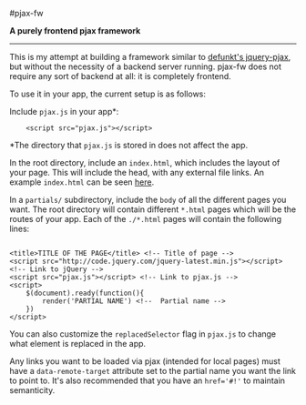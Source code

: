 #pjax-fw

**A purely frontend pjax framework**

---

This is my attempt at building a framework similar to [defunkt's jquery-pjax](https://github.com/defunkt/jquery-pjax), but without the necessity of a backend server running. pjax-fw does not require any sort of backend at all: it is completely frontend.

To use it in your app, the current setup is as follows:

Include `pjax.js` in your app\*:

```
	<script src="pjax.js"></script>
```

\*The directory that `pjax.js` is stored in does not affect the app.

In the root directory, include an `index.html`, which includes the layout of your page. This will include the head, with any external file links. An example `index.html` can be seen [here](https://github.com/JoahG/pjax-fw/blob/gh-pages/index.html).

In a `partials/` subdirectory, include the `body` of all the different pages you want. The root directory will contain different `*.html` pages which will be the routes of your app. Each of the `./*.html` pages will contain the following lines:

```

<title>TITLE OF THE PAGE</title> <!-- Title of page -->
<script src="http://code.jquery.com/jquery-latest.min.js"></script> <!-- Link to jQuery -->
<script src="pjax.js"></script> <!-- Link to pjax.js -->
<script>
	$(document).ready(function(){
		render('PARTIAL NAME') <!--  Partial name -->
	})
</script>

```

You can also customize the `replacedSelector` flag in `pjax.js` to change what element is replaced in the app.

Any links you want to be loaded via pjax (intended for local pages) must have a `data-remote-target` attribute set to the partial name you want the link to point to. It's also recommended that you have an `href='#!'` to maintain semanticity.